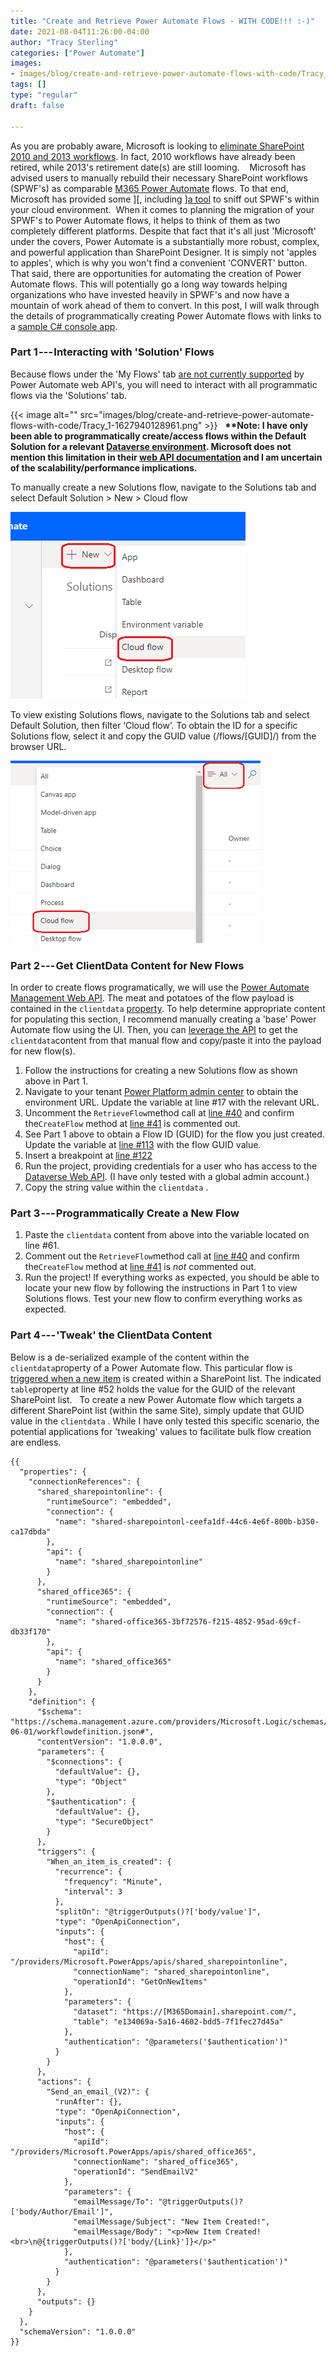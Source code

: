 ```yaml
---
title: "Create and Retrieve Power Automate Flows - WITH CODE!!! :-)"
date: 2021-08-04T11:26:00-04:00
author: "Tracy Sterling"
categories: ["Power Automate"]
images:
- images/blog/create-and-retrieve-power-automate-flows-with-code/Tracy_1-1627940128961.png
tags: []
type: "regular"
draft: false

---
```


As you are probably aware, Microsoft is looking to [eliminate SharePoint
2010 and 2013
workflows](https://support.microsoft.com/en-us/office/sharepoint-2010-workflow-retirement-1ca3fff8-9985-410a-85aa-8120f626965f?ui=en-US&rs=en-US&ad=US). In fact, 2010 workflows have already been retired,
while 2013\'s retirement date(s) are still looming. 
 
Microsoft has advised users to manually rebuild their necessary
SharePoint workflows (SPWF's) as comparable
[M365 Power
Automate](https://docs.microsoft.com/en-us/power-automate/getting-started) flows. To that end, Microsoft has provided some
][, including ][a
tool](https://docs.microsoft.com/en-us/sharepoint/dev/transform/modernize-scanner) to sniff out SPWF's within your cloud
environment. 
When it comes to planning the migration of your SPWF's to Power Automate
flows, it helps to think of them as two completely different platforms.
Despite that fact that it's all just 'Microsoft' under the covers, Power
Automate is a substantially more robust, complex, and powerful
application than SharePoint Designer. It is simply not 'apples to
apples', which is why you won't find a convenient 'CONVERT' button. 
 
That said, there are opportunities for automating the creation of Power
Automate flows. This will potentially go a long way towards helping
organizations who have invested heavily in SPWF's and now have a
mountain of work ahead of them to convert. In this post, I will walk
through the details of programmatically creating Power Automate flows
with links to a [sample C# console
app](https://github.com/TracyGH/CreatePowerAutomateFlow/tree/master/CreateFlows). 

### Part 1 --- Interacting with 'Solution' Flows 

Because flows under the 'My Flows' tab [are not currently
supported](https://docs.microsoft.com/en-us/power-automate/web-api) by Power Automate web API's, you will need to
interact with all programmatic flows via the 'Solutions' tab. 

{{< image alt="" src="images/blog/create-and-retrieve-power-automate-flows-with-code/Tracy_1-1627940128961.png" >}}
 
**\*\*Note: I have only been able to programmatically create/access
flows within the Default Solution for a relevant [Dataverse
environment](https://docs.microsoft.com/en-us/learn/modules/create-manage-environments/). Microsoft does not mention this limitation
in their [web API
documentation](https://docs.microsoft.com/en-us/power-automate/web-api) and I am uncertain of the
scalability/performance implications.**


To manually create a new Solutions flow, navigate to the Solutions tab and select Default Solution > New > Cloud flow 

![](content/media/../../../../content/media/create-and-retrieve-power-automate-flows-with-code/Tracy_2-1627940129014.png)

To view existing Solutions flows, navigate to the Solutions tab and select Default Solution, then filter ‘Cloud flow’.
To obtain the ID for a specific Solutions flow, select it and copy the GUID value (/flows/[GUID]/) from the browser URL.

![](content/media/../../../../content/media/create-and-retrieve-power-automate-flows-with-code/Tracy_3-1627940128946.png)


### Part 2 --- Get ClientData Content for New Flows 

In order to create flows programatically, we will use the [Power
Automate Management Web
API](https://docs.microsoft.com/en-us/power-automate/web-api). The meat and potatoes of the flow payload is
contained in the `clientdata`
[property](https://docs.microsoft.com/en-us/power-automate/web-api#create-a-cloud-flow). To help determine appropriate content for populating
this section, I recommend manually creating a 'base' Power Automate flow
using the UI. Then, you can [leverage the
API](https://docs.microsoft.com/en-us/power-automate/web-api#list-flows) to get the `clientdata`content from that manual flow and copy/paste it into
the payload for new flow(s).
1.  Follow the instructions for creating a new Solutions flow as shown
    above in Part 1. 
2.  Navigate to your tenant [Power Platform admin
    center](https://admin.powerplatform.microsoft.com/environments) to obtain the environment URL. Update the
    variable at line #17 with the relevant URL. 
3.  Uncomment the `RetrieveFlow`method
    call at [line
    #40](https://github.com/TracyGH/CreatePowerAutomateFlow/blob/master/CreateFlows/SampleProgram.cs)
    and confirm the`CreateFlow` method
    at [line
    #41](https://github.com/TracyGH/CreatePowerAutomateFlow/blob/master/CreateFlows/SampleProgram.cs)
    is commented out.
4.  See Part 1 above to obtain a Flow ID (GUID) for the flow you just
    created. Update the variable at [line
    #113](https://github.com/TracyGH/CreatePowerAutomateFlow/blob/master/CreateFlows/SampleProgram.cs)
    with the flow GUID value. 
5.  Insert a breakpoint at [line
    #122](https://github.com/TracyGH/CreatePowerAutomateFlow/blob/master/CreateFlows/SampleProgram.cs)
6.  Run the project, providing credentials for a user who has access to
    the [Dataverse Web
    API](https://docs.microsoft.com/en-us/powerapps/developer/data-platform/authenticate-oauth). (I have only tested with a global admin
    account.)
7.  Copy the string value within the `clientdata` .
### Part 3 --- Programmatically Create a New Flow 

1.  Paste the `clientdata` content from
    above into the variable located on line #61.
2.  Comment out the `RetrieveFlow`method
    call at [line
    #40](https://github.com/TracyGH/CreatePowerAutomateFlow/blob/master/CreateFlows/SampleProgram.cs)
    and confirm the`CreateFlow` method
    at [line
    #41](https://github.com/TracyGH/CreatePowerAutomateFlow/blob/master/CreateFlows/SampleProgram.cs)
    is *not* commented out.
3.  Run the project!
If everything works as expected, you should be able to locate your new
flow by following the instructions in Part 1 to view Solutions
flows. Test your new flow to confirm everything works as expected. 
 
### Part 4 --- 'Tweak' the ClientData Content 

Below is a de-serialized example of the content within the
`clientdata`property of a Power Automate
flow. This particular flow is [triggered when a new
item](https://docs.microsoft.com/en-us/sharepoint/dev/business-apps/power-automate/sharepoint-connector-actions-triggers#when-an-item-is-created) is created within a SharePoint list. The indicated
`table`property at line #52 holds the
value for the GUID of the relevant SharePoint list.
 
To create a new Power Automate flow which targets a different SharePoint
list (within the same Site), simply update that GUID value in the
`clientdata` . While I have only tested
this specific scenario, the potential applications for 'tweaking' values
to facilitate bulk flow creation are endless. 
 
 
``` {.lia-code-sample .language-json}
{{
  "properties": {
    "connectionReferences": {
      "shared_sharepointonline": {
        "runtimeSource": "embedded",
        "connection": {
          "name": "shared-sharepointonl-ceefa1df-44c6-4e6f-800b-b350-ca17dbda"
        },
        "api": {
          "name": "shared_sharepointonline"
        }
      },
      "shared_office365": {
        "runtimeSource": "embedded",
        "connection": {
          "name": "shared-office365-3bf72576-f215-4852-95ad-69cf-db33f170"
        },
        "api": {
          "name": "shared_office365"
        }
      }
    },
    "definition": {
      "$schema": "https://schema.management.azure.com/providers/Microsoft.Logic/schemas/2016-06-01/workflowdefinition.json#",
      "contentVersion": "1.0.0.0",
      "parameters": {
        "$connections": {
          "defaultValue": {},
          "type": "Object"
        },
        "$authentication": {
          "defaultValue": {},
          "type": "SecureObject"
        }
      },
      "triggers": {
        "When_an_item_is_created": {
          "recurrence": {
            "frequency": "Minute",
            "interval": 3
          },
          "splitOn": "@triggerOutputs()?['body/value']",
          "type": "OpenApiConnection",
          "inputs": {
            "host": {
              "apiId": "/providers/Microsoft.PowerApps/apis/shared_sharepointonline",
              "connectionName": "shared_sharepointonline",
              "operationId": "GetOnNewItems"
            },
            "parameters": {
              "dataset": "https://[M365Domain].sharepoint.com/",
              "table": "e134069a-5a16-4602-bdd5-7f1fec27d45a"
            },
            "authentication": "@parameters('$authentication')"
          }
        }
      },
      "actions": {
        "Send_an_email_(V2)": {
          "runAfter": {},
          "type": "OpenApiConnection",
          "inputs": {
            "host": {
              "apiId": "/providers/Microsoft.PowerApps/apis/shared_office365",
              "connectionName": "shared_office365",
              "operationId": "SendEmailV2"
            },
            "parameters": {
              "emailMessage/To": "@triggerOutputs()?['body/Author/Email']",
              "emailMessage/Subject": "New Item Created!",
              "emailMessage/Body": "<p>New Item Created!<br>\n@{triggerOutputs()?['body/{Link}']}</p>"
            },
            "authentication": "@parameters('$authentication')"
          }
        }
      },
      "outputs": {}
    }
  },
  "schemaVersion": "1.0.0.0"
}}
```
